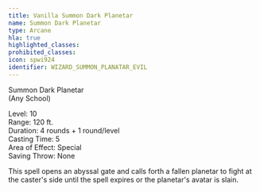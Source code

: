 ```yaml
---
title: Vanilla Summon Dark Planetar
name: Summon Dark Planetar
type: Arcane
hla: true
highlighted_classes: 
prohibited_classes: 
icon: spwi924
identifier: WIZARD_SUMMON_PLANATAR_EVIL
---
```

Summon Dark Planetar   
(Any School)  
  
Level: 10  
Range: 120 ft.  
Duration: 4 rounds + 1 round/level  
Casting Time: 5  
Area of Effect: Special  
Saving Throw: None  
  
This spell opens an abyssal gate and calls forth a fallen planetar to fight at the caster's side until the spell expires or the planetar's avatar is slain.  
